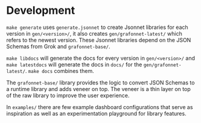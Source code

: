 # Development

`make generate` uses `generate.jsonnet` to create Jsonnet libraries for each version in
`gen/<version>/`, it also creates `gen/grafonnet-latest/` which refers to the newest
version. These Jsonnet libraries depend on the JSON Schemas from Grok and `grafonnet-base/`.

`make libdocs` will generate the docs for every version in `gen/<version>/` and `make
latestdocs` will generate the docs in `docs/` for the `gen/grafonnet-latest/`. `make docs`
combines them.

The `grafonnet-base/` library provides the logic to convert JSON Schemas to a runtime
library and adds veneer on top. The veneer is a thin layer on top of the raw library to
improve the user experience.

In `examples/` there are few example dashboard configurations that serve as inspiration as
well as an experimentation playground for library features.
